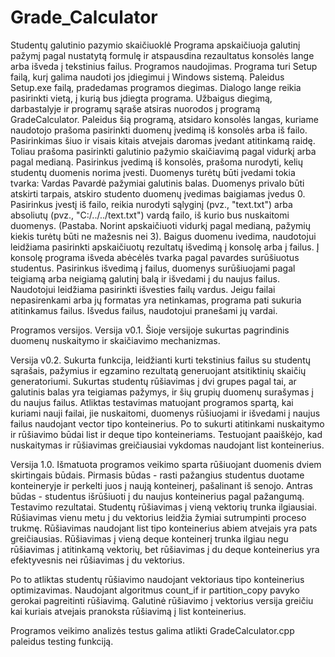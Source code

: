 # Grade_Calculator
Studentų galutinio pazymio skaičiuoklė
Programa apskaičiuoja galutinį pažymį pagal nustatytą formulę ir atspausdina rezaultatus konsolės lange arba išveda į tekstinius failus.
Programos naudojimas.
Programa turi Setup failą, kurį galima naudoti jos įdiegimui į Windows sistemą. Paleidus Setup.exe failą, pradedamas programos diegimas. Dialogo lange reikia pasirinkti vietą, į kurią bus įdiegta programa. Užbaigus diegimą, darbastalyje ir programų sąraše atsiras nuorodos į programą GradeCalculator. Paleidus šią programą, atsidaro konsolės langas, kuriame naudotojo prašoma pasirinkti duomenų įvedimą iš konsolės arba iš failo. Pasirinkimas šiuo ir visais kitais atvejais daromas įvedant atitinkamą raidę. Toliau prašoma pasirinkti galutinio pažymio skaičiavimą pagal vidurkį arba pagal medianą. 
Pasirinkus įvedimą iš konsolės, prašoma nurodyti, kelių studentų duomenis norima įvesti. Duomenys turėtų būti įvedami tokia tvarka: Vardas Pavardė pažymiai galutinis balas. Duomenys privalo būti atskirti tarpais, atskiro studento duomenų įvedimas baigiamas įvedus 0. Pasirinkus įvestį iš failo, reikia nurodyti sąlyginį (pvz., "text.txt") arba absoliutų (pvz., "C:/../../text.txt") vardą failo, iš kurio bus nuskaitomi duomenys. (Pastaba. Norint apskaičiuoti vidurkį pagal medianą, pažymių kiekis turėtų būti ne mažesnis nei 3).
Baigus duomenu ivedima, naudotojui leidžiama pasirinkti apskaičiuotų rezultatų išvedimą į konsolę arba į failus. Į konsolę programa išveda abėcėlės tvarka pagal pavardes surūšiuotus studentus. Pasirinkus išvedimą į failus, duomenys surūšiuojami pagal teigiamą arba neigiamą galutinį balą ir išvedami į du naujus failus. Naudotojui leidžiama pasirinkti išvesties failų vardus. Jeigu failai nepasirenkami arba jų formatas yra netinkamas, programa pati sukuria atitinkamus failus. Išvedus failus, naudotojui pranešami jų vardai.

Programos versijos.
Versija v0.1.
Šioje versijoje sukurtas pagrindinis duomenų nuskaitymo ir skaičiavimo mechanizmas.

Versija v0.2.
Sukurta funkcija, leidžianti kurti tekstinius failus su studentų sąrašais, pažymius ir egzamino rezultatą generuojant atsitiktinių skaičių generatoriumi. 
Sukurtas studentų rūšiavimas į dvi grupes pagal tai, ar galutinis balas yra teigiamas pažymys, ir šių grupių duomenų surašymas į du naujus failus.
Atliktas testavimas matuojant programos spartą, kai kuriami nauji failai, jie nuskaitomi, duomenys rūšiuojami ir išvedami į naujus failus naudojant vector tipo konteinerius.
Po to sukurti atitinkami nuskaitymo ir rūšiavimo būdai list ir deque tipo konteineriams. Testuojant paaiškėjo, kad nuskaitymas ir rūšiavimas greičiausiai vykdomas naudojant list konteinerius.

Versija 1.0.
Išmatuota programos veikimo sparta rūšiuojant duomenis dviem skirtingais būdais. Pirmasis būdas - rasti pažangius studentus duotame konteineryje ir perkelti juos į naują konteinerį, pašalinant iš senojo. Antras būdas - studentus išrūšiuoti į du naujus konteinerius pagal pažangumą.
Testavimo rezultatai.
Studentų rūšiavimas į vieną vektorių trunka ilgiausiai. Rūšiavimas vienu metu į du vektorius leidžia žymiai sutrumpinti proceso trukmę. Rūšiavimas naudojant list tipo konteinerius abiem atvejais yra pats greičiausias. Rūšiavimas į vieną deque konteinerį trunka ilgiau negu rūšiavimas į atitinkamą vektorių, bet rūšiavimas į du deque konteinerius yra efektyvesnis nei rūšiavimas į du vektorius.

Po to atliktas studentų rūšiavimo naudojant vektoriaus tipo konteinerius optimizavimas. Naudojant algoritmus count_if ir partition_copy pavyko gerokai pagreitinti rūšiavimą. Galutinė rūšiavimo į vektorius versija greičiu kai kuriais atvejais pranoksta rūšiavimą į list konteinerius.

Programos veikimo analizės testus galima atlikti GradeCalculator.cpp paleidus testing funkciją.







